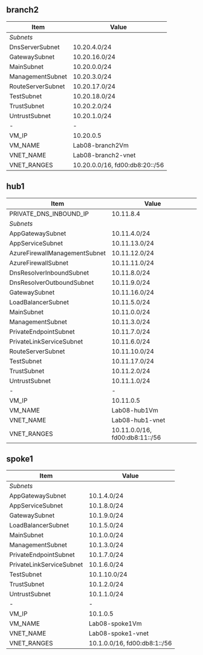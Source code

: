

## branch2

| Item    | Value  |
|--------|--------|
| *Subnets*|        |
| DnsServerSubnet   | 10.20.4.0/24   |
| GatewaySubnet   | 10.20.16.0/24   |
| MainSubnet   | 10.20.0.0/24   |
| ManagementSubnet   | 10.20.3.0/24   |
| RouteServerSubnet   | 10.20.17.0/24   |
| TestSubnet   | 10.20.18.0/24   |
| TrustSubnet   | 10.20.2.0/24   |
| UntrustSubnet   | 10.20.1.0/24   |
| - | -  |
| VM_IP   | 10.20.0.5   |
| VM_NAME   | Lab08-branch2Vm   |
| VNET_NAME   | Lab08-branch2-vnet   |
| VNET_RANGES   | 10.20.0.0/16, fd00:db8:20::/56   |

## hub1

| Item    | Value  |
|--------|--------|
| PRIVATE_DNS_INBOUND_IP   | 10.11.8.4   |
| *Subnets*|        |
| AppGatewaySubnet   | 10.11.4.0/24   |
| AppServiceSubnet   | 10.11.13.0/24   |
| AzureFirewallManagementSubnet   | 10.11.12.0/24   |
| AzureFirewallSubnet   | 10.11.11.0/24   |
| DnsResolverInboundSubnet   | 10.11.8.0/24   |
| DnsResolverOutboundSubnet   | 10.11.9.0/24   |
| GatewaySubnet   | 10.11.16.0/24   |
| LoadBalancerSubnet   | 10.11.5.0/24   |
| MainSubnet   | 10.11.0.0/24   |
| ManagementSubnet   | 10.11.3.0/24   |
| PrivateEndpointSubnet   | 10.11.7.0/24   |
| PrivateLinkServiceSubnet   | 10.11.6.0/24   |
| RouteServerSubnet   | 10.11.10.0/24   |
| TestSubnet   | 10.11.17.0/24   |
| TrustSubnet   | 10.11.2.0/24   |
| UntrustSubnet   | 10.11.1.0/24   |
| - | -  |
| VM_IP   | 10.11.0.5   |
| VM_NAME   | Lab08-hub1Vm   |
| VNET_NAME   | Lab08-hub1-vnet   |
| VNET_RANGES   | 10.11.0.0/16, fd00:db8:11::/56   |

## spoke1

| Item    | Value  |
|--------|--------|
| *Subnets*|        |
| AppGatewaySubnet   | 10.1.4.0/24   |
| AppServiceSubnet   | 10.1.8.0/24   |
| GatewaySubnet   | 10.1.9.0/24   |
| LoadBalancerSubnet   | 10.1.5.0/24   |
| MainSubnet   | 10.1.0.0/24   |
| ManagementSubnet   | 10.1.3.0/24   |
| PrivateEndpointSubnet   | 10.1.7.0/24   |
| PrivateLinkServiceSubnet   | 10.1.6.0/24   |
| TestSubnet   | 10.1.10.0/24   |
| TrustSubnet   | 10.1.2.0/24   |
| UntrustSubnet   | 10.1.1.0/24   |
| - | -  |
| VM_IP   | 10.1.0.5   |
| VM_NAME   | Lab08-spoke1Vm   |
| VNET_NAME   | Lab08-spoke1-vnet   |
| VNET_RANGES   | 10.1.0.0/16, fd00:db8:1::/56   |
